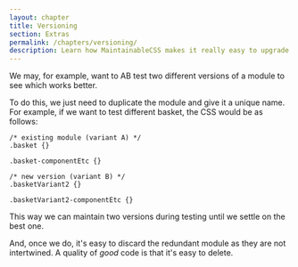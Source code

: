 ```yaml
---
layout: chapter
title: Versioning
section: Extras
permalink: /chapters/versioning/
description: Learn how MaintainableCSS makes it really easy to upgrade and AB test modules for rapidly evolving websites.
---
```


We may, for example, want to AB test two different versions of a module to see which works better.

To do this, we just need to duplicate the module and give it a unique name. For example, if we want to test different basket, the CSS would be as follows:

	/* existing module (variant A) */
	.basket {}

	.basket-componentEtc {}

	/* new version (variant B) */
	.basketVariant2 {}

	.basketVariant2-componentEtc {}

This way we can maintain two versions during testing until we settle on the best one.

And, once we do, it's easy to discard the redundant module as they are not intertwined. A quality of *good* code is that it's easy to delete.